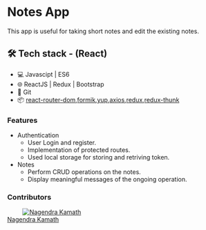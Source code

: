 # Notes App

This app is useful for taking short notes and edit the existing notes.

## 🛠  Tech stack - (React)
- 💻  Javascipt | ES6
- 🌐  ReactJS | Redux | Bootstrap
- 🔧  Git 
- 📦  [react-router-dom](https://www.npmjs.com/package/react-router-dom),[formik](https://www.npmjs.com/package/formik),[yup](https://www.npmjs.com/package/yup),[axios](https://www.npmjs.com/package/axios),[redux](https://www.npmjs.com/package/redux),[redux-thunk](https://www.npmjs.com/package/redux-thunk)

### Features
- Authentication 
    - User Login and register.
    - Implementation of protected routes.
    - Used local storage for storing and retriving token.
- Notes
    - Perform CRUD operations on the notes.
    - Display meaningful messages of the ongoing operation.

### Contributors 
&nbsp;&nbsp;&nbsp;&nbsp;&nbsp;&nbsp;&nbsp;&nbsp;&nbsp;<a href="https://github.com/nalanagendra"><img src="https://avatars.githubusercontent.com/u/25132169?s=40&v=4" alt="Nagendra Kamath" /></a></br>
[Nagendra Kamath](https://github.com/nalanagendra)
